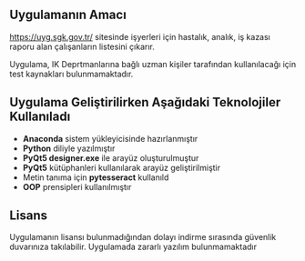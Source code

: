 ## Uygulamanın Amacı
https://uyg.sgk.gov.tr/ sitesinde işyerleri için hastalık, analık, iş kazası raporu alan çalışanların listesini çıkarır.

Uygulama, IK Deprtmanlarına bağlı uzman kişiler tarafından kullanılacağı için test kaynakları bulunmamaktadır. 
## Uygulama Geliştirilirken Aşağıdaki Teknolojiler Kullanıladı
- **Anaconda** sistem yükleyicisinde hazırlanmıştır
- **Python** diliyle yazılmıştır
- **PyQt5 designer.exe** ile arayüz oluşturulmuştur
- **PyQt5** kütüphanleri kullanılarak arayüz geliştirilmiştir
- Metin tanıma için **pytesseract** kullanıld
- **OOP** prensipleri kullanılmıştır
## Lisans
Uygulamanın lisansı bulunmadığından dolayı indirme sırasında güvenlik duvarınıza takılabilir. Uygulamada zararlı yazılım bulunmamaktadır

